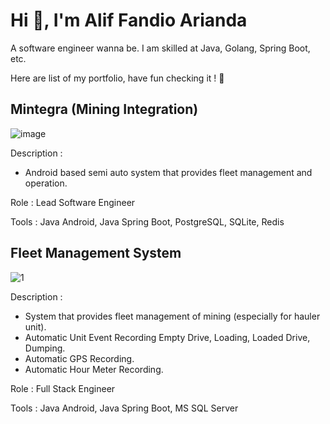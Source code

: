 
# Hi 👋, I'm Alif Fandio Arianda

A software engineer wanna be. I am skilled at Java, Golang, Spring Boot, etc. 

Here are list of my portfolio, have fun checking it ! 🚀

## Mintegra (Mining Integration)

![image](https://user-images.githubusercontent.com/22837822/204794978-1434749e-6679-4807-8b71-90b9abc728fc.png)

Description :
- Android based semi auto system that provides fleet management and operation.

Role : Lead Software Engineer

Tools : Java Android, Java Spring Boot, PostgreSQL, SQLite, Redis

## Fleet Management System

![1](https://user-images.githubusercontent.com/22837822/204794640-70c1c487-92b9-4dc9-98b6-3521f78e03b0.png)

Description :
- System that provides fleet management of mining (especially for hauler unit).
- Automatic Unit Event Recording Empty Drive, Loading, Loaded Drive, Dumping.
- Automatic GPS Recording.
- Automatic Hour Meter Recording.

Role : Full Stack Engineer

Tools : Java Android, Java Spring Boot, MS SQL Server
